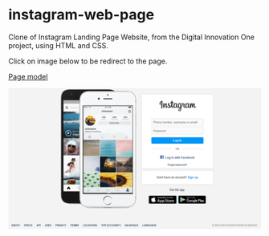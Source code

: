 # instagram-web-page

Clone of Instagram Landing Page Website, from the Digital Innovation One project, using HTML and CSS.

Click on image below to be redirect to the page.

[Page model](https://www.instagram.com/)

[![New tab](pitch.png)](https://ventura-v.github.io/instagram-landing-page-dio-html-css/)
